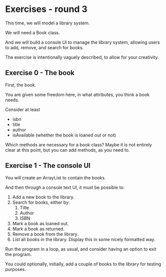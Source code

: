 # Exercises - round 3

This time, we will model a library system.

We will need a Book class.

And we will build a console UI to manage the library system, allowing users to add, remove, and search for books.

The exercise is intentionally vaguely described, to allow for your creativity.

## Exercise 0 - The book

First, the book.

You are given some freedom here, in what attributes, you think a book needs.

Consider at least 
- isbn 
- title 
- author 
- isAvailable (whether the book is loaned out or not)

Which methods are necessary for a book class? Maybe it is not entirely clear at this point, but you can add methods, as you need to.

## Exercise 1 - The console UI

You will create an ArrayList to contain the books.

And then through a console text UI, it must be possible to:
1. Add a new book to the library.
2. Search for books, either by:
   1. Title
   2. Author
   3. ISBN
3. Mark a book as loaned out.
4. Mark a book as returned.
5. Remove a book from the library.
6. List all books in the library. Display this in some nicely formatted way.

Run the program in a loop, as usual, and consider having an option to exit the program.

You could optionally, initially, add a couple of books to the library for testing purposes.
